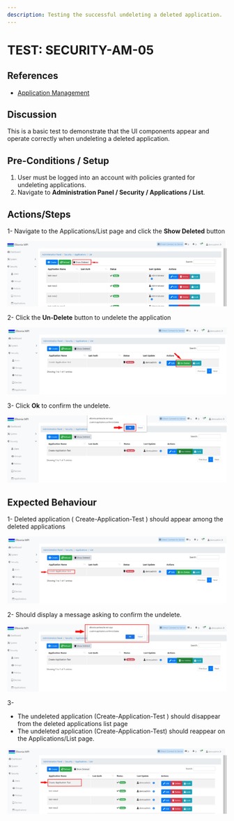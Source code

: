 ```yaml
---
description: Testing the successful undeleting a deleted application.
---
```


# TEST: SECURITY-AM-05

## References

* [Application Management](broken-reference)

## Discussion

This is a basic test to demonstrate that the UI components appear and operate correctly when undeleting  a deleted application.

## Pre-Conditions / Setup

1. User must be logged into an account with policies granted for undeleting applications.
2. Navigate to **Administration Panel / Security / Applications / List**.

## Actions/Steps

1- Navigate to the Applications/List page and click the **Show Deleted** button

![](../../../../../../.gitbook/assets/17.jpg)

2- Click the **Un-Delete** button to undelete the application

![](../../../../../../.gitbook/assets/18-1.jpg)

3- Click  **Ok** to confirm the undelete.

![](../../../../../../.gitbook/assets/18-3.jpg)

## Expected Behaviour

1- Deleted application ( Create-Application-Test ) should appear among the deleted applications

![](../../../../../../.gitbook/assets/18.jpg)

2- Should display a message asking to confirm the undelete.

![](../../../../../../.gitbook/assets/18-2.jpg)

3-

* The undeleted application (Create-Application-Test ) should disappear from the deleted applications list page&#x20;
* The undeleted application (Create-Application-Test) should reappear on the Applications/List page.

![](../../../../../../.gitbook/assets/18-4.jpg)
